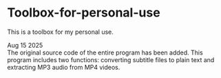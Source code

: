 # Toolbox-for-personal-use
This is a toolbox for my personal use.

Aug 15 2025  
The original source code of the entire program has been added. This program includes two functions: converting subtitle files to plain text and extracting MP3 audio from MP4 videos.
